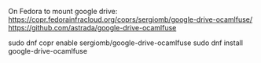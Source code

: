 On Fedora to mount google drive:
https://copr.fedorainfracloud.org/coprs/sergiomb/google-drive-ocamlfuse/
https://github.com/astrada/google-drive-ocamlfuse

sudo dnf copr enable sergiomb/google-drive-ocamlfuse
sudo dnf install google-drive-ocamlfuse
